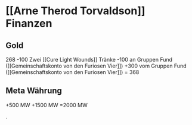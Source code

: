 # [[Arne Therod Torvaldson]] Finanzen

## Gold
268
-100   Zwei [[Cure Light Wounds]] Tränke
-100   an Gruppen Fund ([[Gemeinschaftskonto von den Furiosen Vier]])
+300 vom Gruppen Fund ([[Gemeinschaftskonto von den Furiosen Vier]])
= 368



## Meta Währung
+500 MW
+1500 MW
=2000 MW











.